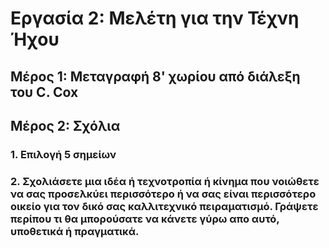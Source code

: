 # Εργασία 2: Μελέτη για την Τέχνη Ήχου 

## Μέρος 1: Μεταγραφή 8' χωρίου από διάλεξη του C. Cox

## Μέρος 2: Σχόλια
### 1. Επιλογή 5 σημείων

### 2. Σχολιάσετε μια ιδέα ή τεχνοτροπία ή κίνημα που νοιώθετε να σας προσελκύει περισσότερο ή να σας είναι περισσότερο οικείο για τον δικό σας καλλιτεχνικό πειραματισμό. Γράψετε περίπου τι θα μπορούσατε να κάνετε γύρω απο αυτό, υποθετικά ή πραγματικά.
